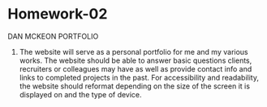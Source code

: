 # Homework-02

DAN MCKEON PORTFOLIO

1. The website will serve as a personal portfolio for me and my various works. The website should be able to answer basic questions clients, recruiters or colleagues may have as well as provide contact info and links to completed projects in the past. For accessibility and readability, the website should reformat depending on the size of the screen it is displayed on and the type of device.